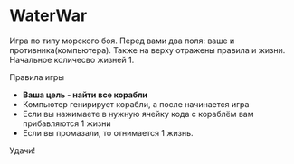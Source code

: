 # WaterWar
Игра по типу морского боя. Перед вами два поля: ваше и противника(компьютера). Также на верху отражены правила и жизни. Начальное количесво жизней 1.

 Правила игры
 
* **Ваша цель - найти все корабли**
* Компьютер генирирует корабли, а после начинается игра
* Если вы нажимаете в нужную ячейку кода с кораблём вам прибавляются 1 жизни
* Если вы промазали, то отнимается 1 жизнь.

Удачи!
